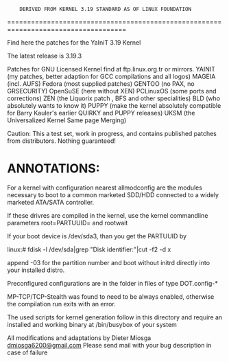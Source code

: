 		DERIVED FROM KERNEL 3.19 STANDARD AS OF LINUX FOUNDATION
====================================================================================

Find here the patches for the YaIniT 3.19 Kernel

The latest release is 3.19.3 

Patches for GNU Licensed Kernel find at  ftp.linux.org.tr or mirrors.
YAINIT (my patches, better adaption for GCC compilations and all logos)
MAGEIA (incl. AUFS)
Fedora (most supplied patches)
GENTOO  (no PAX, no GRSECURITY)
OpenSuSE (here without XEN)
PCLinuxOS (some ports and corrections)
ZEN  (the Liquorix patch , BFS and other specialities)
BLD  (who absolutely wants to know it)
PUPPY (make the kernel absolutely compatible for Barry Kauler's earlier QUIRKY and PUPPY releases)
UKSM  (the Universalized Kernel Same page Merging)

Caution: This a test set, work in progress, and contains published patches from distributors. Nothing guaranteed! 


ANNOTATIONS:
============================================

For a kernel with configuration nearest allmodconfig are the modules necessary 
to boot to a common marketed SDD/HDD connected to a widely marketed ATA/SATA controller. 

If these drivres are compiled in the kernel,
use the kernel commandline parameters    root=PARTUUID=    and    rootwait

If your boot device is /dev/sda3, than you get the PARTUUID by

linux:# fdisk -l /dev/sda|grep "Disk identifier:"|cut -f2 -d x

append -03 for the partition number and boot without initrd directly into your installed distro.

Preconfigured configurations are in the folder in files of type DOT.config-*

MP-TCP/TCP-Stealth was found to need to be always enabled, 
otherwise the compilation run exits with an error.


The used scripts for kernel generation follow in this directory and 
require an installed and working binary at /bin/busybox of your system


All modifications and adaptations by Dieter Miosga
dmiosga6200@gmail.com 
Please send mail with your bug description in case of failure

